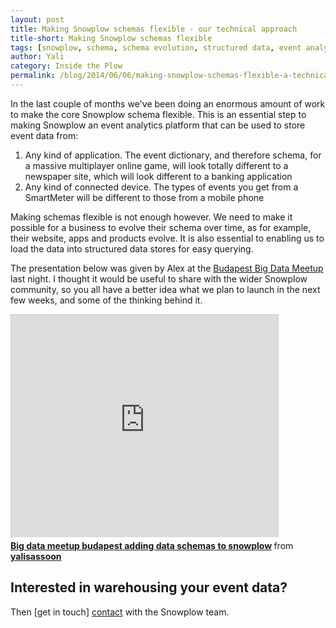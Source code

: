 ```yaml
---
layout: post
title: Making Snowplow schemas flexible - our technical approach
title-short: Making Snowplow schemas flexible
tags: [snowplow, schema, schema evolution, structured data, event analytics, data warehousing]
author: Yali
category: Inside the Plow
permalink: /blog/2014/06/06/making-snowplow-schemas-flexible-a-technical-approach
---
```


In the last couple of months we've been doing an enormous amount of work to make the core Snowplow schema flexible. This is an essential step to making Snowplow an event analytics platform that can be used to store event data from:

1. Any kind of application. The event dictionary, and therefore schema, for a massive multiplayer online game, will look totally different to a newspaper site, which will look different to a banking application
2. Any kind of connected device. The types of events you get from a SmartMeter will be different to those from a mobile phone

Making schemas flexible is not enough however. We need to make it possible for a business to evolve their schema over time, as for example, their website, apps and products evolve. It is also essential to enabling us to load the data into structured data stores for easy querying.

The presentation below was given by Alex at the [Budapest Big Data Meetup][bbdm] last night. I thought it would be useful to share with the wider Snowplow community, so you all have a better idea what we plan to launch in the next few weeks, and some of the thinking behind it.

<div class="iframe-container">
    <iframe src="http://www.slideshare.net/slideshow/embed_code/35561513" width="427" height="356" frameborder="0" marginwidth="0" marginheight="0" scrolling="no" style="border:1px solid #CCC; border-width:1px 1px 0; margin-bottom:5px; max-width: 100%;" allowfullscreen>     </iframe>
</div> <div style="margin-bottom:5px"> <strong> <a href="https://www.slideshare.net/yalisassoon/big-data-meetup-budapest-adding-data-schemas-to-snowplow" title="Big data meetup budapest adding data schemas to snowplow" target="_blank">Big data meetup budapest adding data schemas to snowplow</a> </strong> from <strong><a href="http://www.slideshare.net/yalisassoon" target="_blank">yalisassoon</a></strong> </div>

<!--more-->

<h2>Interested in warehousing your event data?</h2>

Then [get in touch] [contact] with the Snowplow team.

[contact]: /about/index.html
[bbdm]: http://www.meetup.com/Big-Data-Meetup-Budapest/events/186924342/
